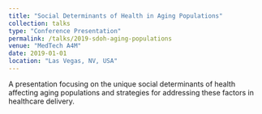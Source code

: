 ```yaml
---
title: "Social Determinants of Health in Aging Populations"
collection: talks
type: "Conference Presentation"
permalink: /talks/2019-sdoh-aging-populations
venue: "MedTech A4M"
date: 2019-01-01
location: "Las Vegas, NV, USA"
---
```


A presentation focusing on the unique social determinants of health affecting aging populations and strategies for addressing these factors in healthcare delivery.
